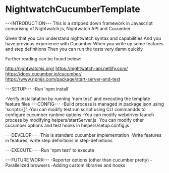 # NightwatchCucumberTemplate
---INTRODUCTION---
This is a stripped down framework in Javascript comprising of Nightwatch.js, Nightwatch API and Cucumber 

Given that you can understand nightwatch syntax and capabilities
And you have previous experience with Cucumber
When you write up some features and step definitions
Then you can run the tests very damn quickly

Further reading can be found below:

http://nightwatchjs.org/
https://nightwatch-api.netlify.com/
https://docs.cucumber.io/cucumber/
https://www.npmjs.com/package/start-server-and-test

---SETUP---
-Run 'npm install' 

-Verify installatation by running 'npm test' and executing the template feature files
---CONFIG---
-Build process is managed in package.json using 'scripts:{}'
-You can modify test:run script using CLI commandds to configure cucumber runtime options
-You can modify webdriver launch process by modifying helpers/startServer.js
-You can modify other cucumber options and test hooks in helpers/setup.config.js

---DEVELOP---
-This is standard cucumber implementation
-Write features in features, write step definitions in step-definitions

---EXECUTE---
-Run 'npm test' to execute

---FUTURE WORK---
-Reporter options (other than cucumber pretty)
-Parallelized browsers
-Adding custom libraries and hooks
